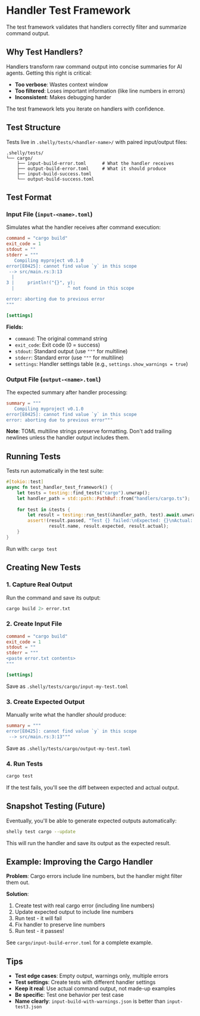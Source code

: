 # Handler Test Framework

The test framework validates that handlers correctly filter and summarize command output.

## Why Test Handlers?

Handlers transform raw command output into concise summaries for AI agents. Getting this right is critical:
- **Too verbose**: Wastes context window
- **Too filtered**: Loses important information (like line numbers in errors)
- **Inconsistent**: Makes debugging harder

The test framework lets you iterate on handlers with confidence.

## Test Structure

Tests live in `.shelly/tests/<handler-name>/` with paired input/output files:

```
.shelly/tests/
└── cargo/
    ├── input-build-error.toml      # What the handler receives
    ├── output-build-error.toml     # What it should produce
    ├── input-build-success.toml
    └── output-build-success.toml
```

## Test Format

### Input File (`input-<name>.toml`)

Simulates what the handler receives after command execution:

```toml
command = "cargo build"
exit_code = 1
stdout = ""
stderr = """
   Compiling myproject v0.1.0
error[E0425]: cannot find value `y` in this scope
 --> src/main.rs:3:13
  |
3 |     println!("{}", y);
  |                    ^ not found in this scope

error: aborting due to previous error
"""

[settings]
```

**Fields:**
- `command`: The original command string
- `exit_code`: Exit code (0 = success)
- `stdout`: Standard output (use `"""` for multiline)
- `stderr`: Standard error (use `"""` for multiline)
- `settings`: Handler settings table (e.g., `settings.show_warnings = true`)

### Output File (`output-<name>.toml`)

The expected summary after handler processing:

```toml
summary = """
   Compiling myproject v0.1.0
error[E0425]: cannot find value `y` in this scope
error: aborting due to previous error"""
```

**Note**: TOML multiline strings preserve formatting. Don't add trailing newlines unless the handler output includes them.

## Running Tests

Tests run automatically in the test suite:

```rust
#[tokio::test]
async fn test_handler_test_framework() {
    let tests = testing::find_tests("cargo").unwrap();
    let handler_path = std::path::PathBuf::from("handlers/cargo.ts");
    
    for test in &tests {
        let result = testing::run_test(&handler_path, test).await.unwrap();
        assert!(result.passed, "Test {} failed:\nExpected: {}\nActual: {}", 
                result.name, result.expected, result.actual);
    }
}
```

Run with: `cargo test`

## Creating New Tests

### 1. Capture Real Output

Run the command and save its output:

```bash
cargo build 2> error.txt
```

### 2. Create Input File

```toml
command = "cargo build"
exit_code = 1
stdout = ""
stderr = """
<paste error.txt contents>
"""

[settings]
```

Save as `.shelly/tests/cargo/input-my-test.toml`

### 3. Create Expected Output

Manually write what the handler *should* produce:

```toml
summary = """
error[E0425]: cannot find value `y` in this scope
 --> src/main.rs:3:13"""
```

Save as `.shelly/tests/cargo/output-my-test.toml`

### 4. Run Tests

```bash
cargo test
```

If the test fails, you'll see the diff between expected and actual output.

## Snapshot Testing (Future)

Eventually, you'll be able to generate expected outputs automatically:

```bash
shelly test cargo --update
```

This will run the handler and save its output as the expected result.

## Example: Improving the Cargo Handler

**Problem**: Cargo errors include line numbers, but the handler might filter them out.

**Solution**:
1. Create test with real cargo error (including line numbers)
2. Update expected output to include line numbers
3. Run test - it will fail
4. Fix handler to preserve line numbers
5. Run test - it passes!

See `cargo/input-build-error.toml` for a complete example.

## Tips

- **Test edge cases**: Empty output, warnings only, multiple errors
- **Test settings**: Create tests with different handler settings
- **Keep it real**: Use actual command output, not made-up examples
- **Be specific**: Test one behavior per test case
- **Name clearly**: `input-build-with-warnings.json` is better than `input-test3.json`
